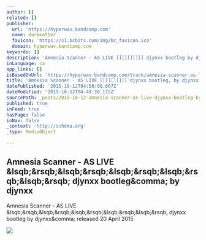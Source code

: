 ```yaml
---
author: []
related: []
publisher:
  url: 'https://hyperwav.bandcamp.com'
  name: darkmatter
  favicon: 'https://s1.bcbits.com/img/bc_favicon.ico'
  domain: hyperwav.bandcamp.com
keywords: []
description: 'Amnesia Scanner - AS LIVE [][][][][] djynxx bootleg by djynxx, released 20 April 2015'
inLanguage: ca
app_links: []
isBasedOnUrl: 'https://hyperwav.bandcamp.com/track/amnesia-scanner-as-live-djynxx-bootleg'
title: 'Amnesia Scanner - AS LIVE [][][][][] djynxx bootleg, by djynxx'
datePublished: '2015-10-12T04:50:06.667Z'
dateModified: '2015-10-12T04:49:30.115Z'
sourcePath: _posts/2015-10-12-amnesia-scanner-as-live-djynxx-bootleg-by-djyn.md
published: true
inFeed: true
hasPage: false
inNav: false
_context: 'http://schema.org'
_type: MediaObject

---
```

<article style=""><h1>Amnesia Scanner - AS LIVE &amp;lsqb;&amp;rsqb;&amp;lsqb;&amp;rsqb;&amp;lsqb;&amp;rsqb;&amp;lsqb;&amp;rsqb;&amp;lsqb;&amp;rsqb; djynxx bootleg&amp;comma; by djynxx</h1><p>Amnesia Scanner - AS LIVE &amp;lsqb;&amp;rsqb;&amp;lsqb;&amp;rsqb;&amp;lsqb;&amp;rsqb;&amp;lsqb;&amp;rsqb;&amp;lsqb;&amp;rsqb; djynxx bootleg by djynxx&amp;comma; released 20 April 2015</p><img src="https://f1.bcbits.com/img/a1069818295_7.jpg" /></article>